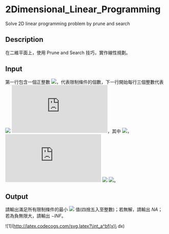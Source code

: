 # 2Dimensional_Linear_Programming
Solve 2D linear programming problem by prune and search

## Description
在二維平面上，使用 Prune and Search 技巧，實作線性規劃。

## Input
第一行包含一個正整數 ![](https://latex.codecogs.com/gif.latex?n\leq10^5)，代表限制條件的個數，下一行開始每行三個整數代表 
![](https://latex.codecogs.com/gif.latex?ax+by\leq) ![](https://latex.codecogs.com/gif.latex?c)，其中 ![](https://latex.codecogs.com/gif.latex?a^2+b^2>0)，
 ![](https://latex.codecogs.com/gif.latex?-300)  ![](https://latex.codecogs.com/gif.latex?\leq) ![](https://latex.codecogs.com/gif.latex?a,b,c\leq300)。

## Output
請輸出滿足所有限制條件的最小 ![](https://latex.codecogs.com/gif.latex?n\leq10^5) 值(四捨五入至整數)；若無解，請輸出 $NA$；若為負無限大，請輸出 $- INF$。

![1](http://latex.codecogs.com/svg.latex?\int_a^bf(x)\ dx)
